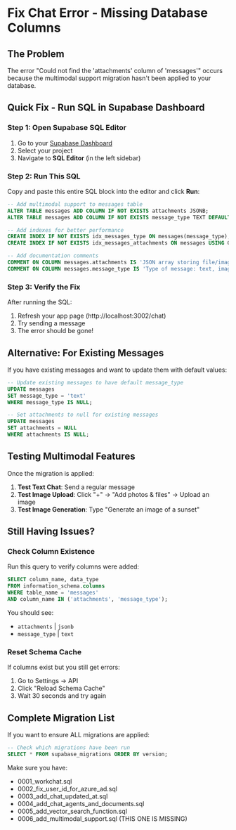 # Fix Chat Error - Missing Database Columns

## The Problem
The error "Could not find the 'attachments' column of 'messages'" occurs because the multimodal support migration hasn't been applied to your database.

## Quick Fix - Run SQL in Supabase Dashboard

### Step 1: Open Supabase SQL Editor
1. Go to your [Supabase Dashboard](https://app.supabase.com)
2. Select your project
3. Navigate to **SQL Editor** (in the left sidebar)

### Step 2: Run This SQL
Copy and paste this entire SQL block into the editor and click **Run**:

```sql
-- Add multimodal support to messages table
ALTER TABLE messages ADD COLUMN IF NOT EXISTS attachments JSONB;
ALTER TABLE messages ADD COLUMN IF NOT EXISTS message_type TEXT DEFAULT 'text';

-- Add indexes for better performance
CREATE INDEX IF NOT EXISTS idx_messages_type ON messages(message_type);
CREATE INDEX IF NOT EXISTS idx_messages_attachments ON messages USING GIN(attachments);

-- Add documentation comments
COMMENT ON COLUMN messages.attachments IS 'JSON array storing file/image metadata: [{type: "image", url: "signed-url", alt: "description", size: 1024}]';
COMMENT ON COLUMN messages.message_type IS 'Type of message: text, image, file, generated_image, mixed';
```

### Step 3: Verify the Fix
After running the SQL:
1. Refresh your app page (http://localhost:3002/chat)
2. Try sending a message
3. The error should be gone!

## Alternative: For Existing Messages
If you have existing messages and want to update them with default values:

```sql
-- Update existing messages to have default message_type
UPDATE messages 
SET message_type = 'text' 
WHERE message_type IS NULL;

-- Set attachments to null for existing messages
UPDATE messages 
SET attachments = NULL 
WHERE attachments IS NULL;
```

## Testing Multimodal Features
Once the migration is applied:

1. **Test Text Chat**: Send a regular message
2. **Test Image Upload**: Click "+" → "Add photos & files" → Upload an image
3. **Test Image Generation**: Type "Generate an image of a sunset"

## Still Having Issues?

### Check Column Existence
Run this query to verify columns were added:

```sql
SELECT column_name, data_type 
FROM information_schema.columns 
WHERE table_name = 'messages' 
AND column_name IN ('attachments', 'message_type');
```

You should see:
- `attachments` | `jsonb`
- `message_type` | `text`

### Reset Schema Cache
If columns exist but you still get errors:
1. Go to Settings → API
2. Click "Reload Schema Cache"
3. Wait 30 seconds and try again

## Complete Migration List
If you want to ensure ALL migrations are applied:

```sql
-- Check which migrations have been run
SELECT * FROM supabase_migrations ORDER BY version;
```

Make sure you have:
- 0001_workchat.sql
- 0002_fix_user_id_for_azure_ad.sql
- 0003_add_chat_updated_at.sql
- 0004_add_chat_agents_and_documents.sql
- 0005_add_vector_search_function.sql
- 0006_add_multimodal_support.sql (THIS ONE IS MISSING)
